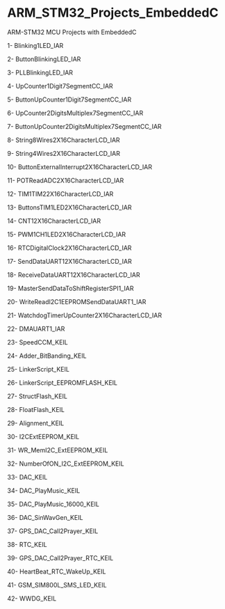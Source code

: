 # ARM_STM32_Projects_EmbeddedC
ARM-STM32 MCU Projects with EmbeddedC

1- Blinking1LED_IAR

2- ButtonBlinkingLED_IAR

3- PLLBlinkingLED_IAR

4- UpCounter1Digit7SegmentCC_IAR

5- ButtonUpCounter1Digit7SegmentCC_IAR

6- UpCounter2DigitsMultiplex7SegmentCC_IAR

7- ButtonUpCounter2DigitsMultiplex7SegmentCC_IAR

8- String8Wires2X16CharacterLCD_IAR

9- String4Wires2X16CharacterLCD_IAR

10- ButtonExternalInterrupt2X16CharacterLCD_IAR

11- POTReadADC2X16CharacterLCD_IAR

12- TIM1TIM22X16CharacterLCD_IAR

13- ButtonsTIM1LED2X16CharacterLCD_IAR

14- CNT12X16CharacterLCD_IAR

15- PWM1CH1LED2X16CharacterLCD_IAR

16- RTCDigitalClock2X16CharacterLCD_IAR

17- SendDataUART12X16CharacterLCD_IAR

18- ReceiveDataUART12X16CharacterLCD_IAR

19- MasterSendDataToShiftRegisterSPI1_IAR

20- WriteReadI2C1EEPROMSendDataUART1_IAR

21- WatchdogTimerUpCounter2X16CharacterLCD_IAR

22- DMAUART1_IAR

23- SpeedCCM_KEIL

24- Adder_BitBanding_KEIL

25- LinkerScript_KEIL

26- LinkerScript_EEPROMFLASH_KEIL

27- StructFlash_KEIL

28- FloatFlash_KEIL

29- Alignment_KEIL

30- I2CExtEEPROM_KEIL

31- WR_MemI2C_ExtEEPROM_KEIL

32- NumberOfON_I2C_ExtEEPROM_KEIL

33- DAC_KEIL

34- DAC_PlayMusic_KEIL

35- DAC_PlayMusic_16000_KEIL

36- DAC_SinWavGen_KEIL

37- GPS_DAC_Call2Prayer_KEIL

38- RTC_KEIL

39- GPS_DAC_Call2Prayer_RTC_KEIL

40- HeartBeat_RTC_WakeUp_KEIL

41- GSM_SIM800L_SMS_LED_KEIL

42- WWDG_KEIL
